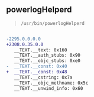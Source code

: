 ## powerlogHelperd

> `/usr/bin/powerlogHelperd`

```diff

-2295.0.0.0.0
+2308.0.35.0.0
   __TEXT.__text: 0x160
   __TEXT.__auth_stubs: 0x90
   __TEXT.__objc_stubs: 0xe0
-  __TEXT.__const: 0x40
+  __TEXT.__const: 0x48
   __TEXT.__cstring: 0x7a
   __TEXT.__objc_methname: 0x5c
   __TEXT.__unwind_info: 0x60

```
